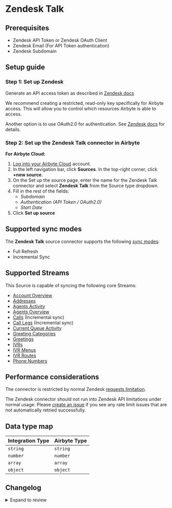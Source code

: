 # Zendesk Talk

## Prerequisites

- Zendesk API Token or Zendesk OAuth Client
- Zendesk Email (For API Token authentication)
- Zendesk Subdomain

## Setup guide

### Step 1: Set up Zendesk

Generate an API access token as described in [Zendesk docs](https://support.zendesk.com/hc/en-us/articles/226022787-Generating-a-new-API-token-)

We recommend creating a restricted, read-only key specifically for Airbyte access. This will allow you to control which resources Airbyte is able to access.

Another option is to use OAuth2.0 for authentication. See [Zendesk docs](https://support.zendesk.com/hc/en-us/articles/4408845965210-Using-OAuth-authentication-with-your-application) for details.

<!-- env:cloud -->

### Step 2: Set up the Zendesk Talk connector in Airbyte

**For Airbyte Cloud:**

1. [Log into your Airbyte Cloud](https://cloud.airbyte.com/workspaces) account.
2. In the left navigation bar, click **Sources**. In the top-right corner, click **+new source**.
3. On the Set up the source page, enter the name for the Zendesk Talk connector and select **Zendesk Talk** from the Source type dropdown.
4. Fill in the rest of the fields:
   - _Subdomain_
   - _Authentication (API Token / OAuth2.0)_
   - _Start Date_
5. Click **Set up source**
<!-- /env:cloud -->

## Supported sync modes

The **Zendesk Talk** source connector supports the following [sync modes](https://docs.airbyte.com/cloud/core-concepts#connection-sync-modes):

- Full Refresh
- Incremental Sync

## Supported Streams

This Source is capable of syncing the following core Streams:

- [Account Overview](https://developer.zendesk.com/rest_api/docs/voice-api/stats#show-account-overview)
- [Addresses](https://developer.zendesk.com/rest_api/docs/voice-api/phone_numbers#list-phone-numbers)
- [Agents Activity](https://developer.zendesk.com/rest_api/docs/voice-api/stats#list-agents-activity)
- [Agents Overview](https://developer.zendesk.com/rest_api/docs/voice-api/stats#show-agents-overview)
- [Calls](https://developer.zendesk.com/rest_api/docs/voice-api/incremental_exports#incremental-calls-export) \(Incremental sync\)
- [Call Legs](https://developer.zendesk.com/rest_api/docs/voice-api/incremental_exports#incremental-call-legs-export) \(Incremental sync\)
- [Current Queue Activity](https://developer.zendesk.com/rest_api/docs/voice-api/stats#show-current-queue-activity)
- [Greeting Categories](https://developer.zendesk.com/rest_api/docs/voice-api/greetings#list-greeting-categories)
- [Greetings](https://developer.zendesk.com/rest_api/docs/voice-api/greetings#list-greetings)
- [IVRs](https://developer.zendesk.com/rest_api/docs/voice-api/ivrs#list-ivrs)
- [IVR Menus](https://developer.zendesk.com/rest_api/docs/voice-api/ivrs#list-ivrs)
- [IVR Routes](https://developer.zendesk.com/rest_api/docs/voice-api/ivr_routes#list-ivr-routes)
- [Phone Numbers](https://developer.zendesk.com/rest_api/docs/voice-api/phone_numbers#list-phone-numbers)

## Performance considerations

The connector is restricted by normal Zendesk [requests limitation](https://developer.zendesk.com/rest_api/docs/voice-api/introduction#rate-limits).

The Zendesk connector should not run into Zendesk API limitations under normal usage. Please [create an issue](https://github.com/airbytehq/airbyte/issues) if you see any rate limit issues that are not automatically retried successfully.

## Data type map

| Integration Type | Airbyte Type |
|:-----------------|:-------------|
| `string`         | `string`     |
| `number`         | `number`     |
| `array`          | `array`      |
| `object`         | `object`     |

## Changelog

<details>
  <summary>Expand to review</summary>

| Version | Date       | Pull Request                                             | Subject                                                                     |
|:--------|:-----------|:---------------------------------------------------------|:----------------------------------------------------------------------------|
| 1.0.7 | 2024-07-13 | [41727](https://github.com/airbytehq/airbyte/pull/41727) | Update dependencies |
| 1.0.6 | 2024-07-10 | [41350](https://github.com/airbytehq/airbyte/pull/41350) | Update dependencies |
| 1.0.5 | 2024-07-09 | [41119](https://github.com/airbytehq/airbyte/pull/41119) | Update dependencies |
| 1.0.4 | 2024-07-06 | [40855](https://github.com/airbytehq/airbyte/pull/40855) | Update dependencies |
| 1.0.3 | 2024-06-25 | [40278](https://github.com/airbytehq/airbyte/pull/40278) | Update dependencies |
| 1.0.2 | 2024-06-22 | [40056](https://github.com/airbytehq/airbyte/pull/40056) | Update dependencies |
| 1.0.1 | 2024-06-04 | [39036](https://github.com/airbytehq/airbyte/pull/39036) | [autopull] Upgrade base image to v1.2.1 |
| 1.0.0 | 2024-05-06 | [35780](https://github.com/airbytehq/airbyte/pull/35780) | Migrate implementation to low-code CDK |
| 0.2.1 | 2024-05-02 | [36625](https://github.com/airbytehq/airbyte/pull/36625) | Schema descriptions and CDK 0.80.0 |
| 0.2.0 | 2024-03-25 | [36459](https://github.com/airbytehq/airbyte/pull/36459) | Unpin CDK version, add record counts in state messages |
| 0.1.13 | 2024-03-04 | [35783](https://github.com/airbytehq/airbyte/pull/35783) | Change order of authentication methods in spec |
| 0.1.12 | 2024-02-12 | [35156](https://github.com/airbytehq/airbyte/pull/35156) | Manage dependencies with Poetry. |
| 0.1.11 | 2024-01-12 | [34204](https://github.com/airbytehq/airbyte/pull/34204) | Prepare for airbyte-lib |
| 0.1.10 | 2023-12-04 | [33030](https://github.com/airbytehq/airbyte/pull/33030) | Base image migration: remove Dockerfile and use python-connector-base image |
| 0.1.9 | 2023-08-03 | [29031](https://github.com/airbytehq/airbyte/pull/29031) | Reverted `advancedAuth` spec changes |
| 0.1.8 | 2023-08-01 | [28910](https://github.com/airbytehq/airbyte/pull/28910) | Updated `advancedAuth` broken references |
| 0.1.7 | 2023-02-10 | [22815](https://github.com/airbytehq/airbyte/pull/22815) | Specified date formatting in specification |
| 0.1.6 | 2023-01-27 | [22028](https://github.com/airbytehq/airbyte/pull/22028) | Set `AvailabilityStrategy` for streams explicitly to `None` |
| 0.1.5 | 2022-09-29 | [17362](https://github.com/airbytehq/airbyte/pull/17362) | always use the latest CDK version |
| 0.1.4 | 2022-08-19 | [15764](https://github.com/airbytehq/airbyte/pull/15764) | Support OAuth2.0 |
| 0.1.3 | 2021-11-11 | [7173](https://github.com/airbytehq/airbyte/pull/7173) | Fix pagination and migrate to CDK |

</details>
